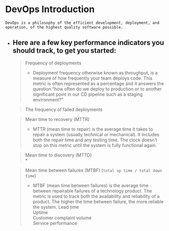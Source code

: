 # DevOps Introduction
    DevOps is a philosophy of the efficient development, deployment, and operation, of the highest quality software possible.

* ## Here are a few key performance indicators you should track, to get you started:

    >Frequency of deployments<br>
    > * Deployment frequency otherwise known as throughput, is a measure of how frequently your team deploys code. This metric is often represented as a percentage and it answers the question “how often do we deploy to production or to another significant point in our CD pipeline such as a staging environment?”
    
    >The frequency of failed deployments<br>

    >Mean time to recovery (MTTR)<br>
    > * MTTR (mean time to repair) is the average time it takes to repair a system (usually technical or mechanical). It includes both the repair time and any testing time. The clock doesn’t stop on this metric until the system is fully functional again.

    >Mean time to discovery (MTTD)<br>
    > * 

    >Mean time between failures (MTBF) (`total up time / total down time`)
    > * MTBF (mean time between failures) is the average time between repairable failures of a technology product. The metric is used to track both the availability and reliability of a product. The higher the time between failure, the more reliable the system.
    >Lead time<br>
    >Uptime<br>
    >Customer complaint volume<br>
    >Service performance<br>
